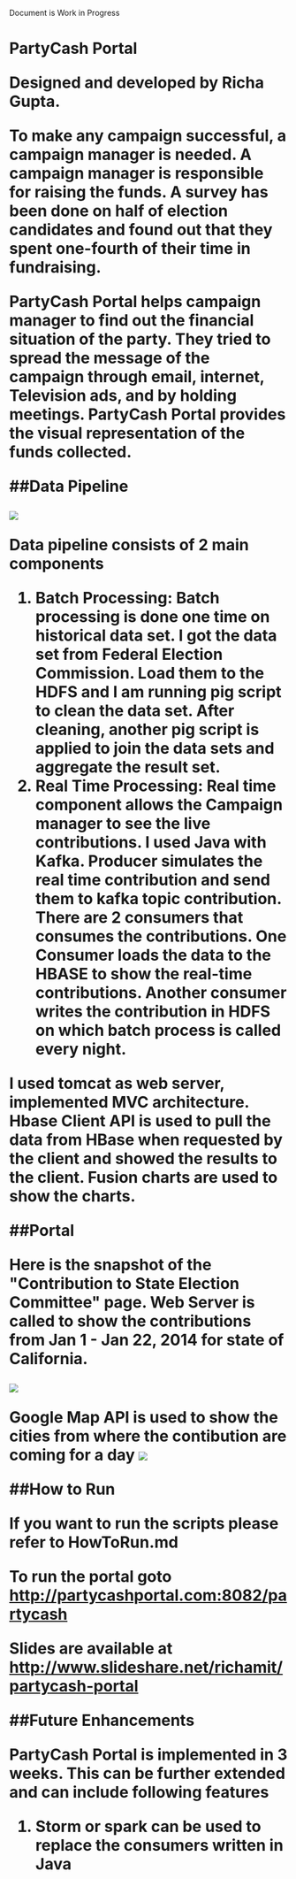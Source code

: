 Document is Work in Progress


<h1>PartyCash Portal

Designed and developed by <b>Richa Gupta</b>.

<p>To make any campaign successful, a campaign manager is needed. A campaign manager is responsible for raising the funds. A survey has been done on half of election candidates and found out that they spent one-fourth of their time in fundraising.

<p>PartyCash Portal helps campaign manager to find out the financial situation of the party. They tried to spread the message of the campaign through email, internet, Television ads, and by holding meetings. PartyCash Portal provides the visual representation of the funds collected.

##Data Pipeline

<img src="images/datapipeline.png">

<p>Data pipeline consists of 2 main components

1. Batch Processing:
   Batch processing is done one time on historical data set. I got the data set from Federal Election Commission. Load them to the HDFS and I am running pig script to clean the data set. After cleaning, another pig script is applied to join the data sets and aggregate the result set.
2. Real Time Processing: 
  Real time component allows the Campaign manager to see the live contributions. I used Java with Kafka. Producer simulates the real time contribution and send them to kafka topic contribution. There are 2 consumers that consumes the contributions. One Consumer loads the data to the HBASE to show the real-time contributions. Another consumer writes the contribution in HDFS on which batch process is called every night.

I used tomcat as web server, implemented MVC architecture. Hbase Client API is used to pull the data from HBase when requested by the client and showed the results to the client. Fusion charts are used to show the charts.
 
##Portal

Here is the snapshot of the "Contribution to State Election Committee" page. 
Web Server is called to show the contributions from Jan 1 - Jan 22, 2014 for state of California. 

<img src="images/state_new.PNG">

Google Map API is used to show the cities from where the contibution are coming for a day
<img src="images/map.png">

##How to Run

If you want to run the scripts please refer to HowToRun.md

To run the portal goto http://partycashportal.com:8082/partycash

Slides are available at http://www.slideshare.net/richamit/partycash-portal

##Future Enhancements

PartyCash Portal is implemented in 3 weeks. This can be further extended and can include following features

1. Storm or spark can be used to replace the consumers written in Java



